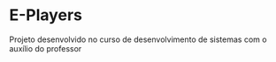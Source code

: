 # E-Players
Projeto desenvolvido no curso de desenvolvimento de sistemas com o auxílio do professor
